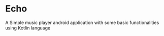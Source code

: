 # Echo
A Simple music player android application with some basic functionalities using Kotlin language
